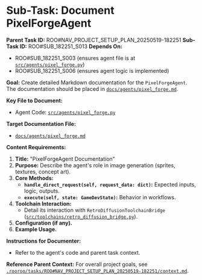 # Sub-Task: Document PixelForgeAgent

**Parent Task ID:** ROO#NAV_PROJECT_SETUP_PLAN_20250519-182251
**Sub-Task ID:** ROO#SUB_182251_S013
**Depends On:**
*   ROO#SUB_182251_S003 (ensures agent file is at [`src/agents/pixel_forge.py`](src/agents/pixel_forge.py))
*   ROO#SUB_182251_S006 (ensures agent logic is implemented)

**Goal:**
Create detailed Markdown documentation for the `PixelForgeAgent`. The documentation should be placed in [`docs/agents/pixel_forge.md`](docs/agents/pixel_forge.md).

**Key File to Document:**
*   Agent Code: [`src/agents/pixel_forge.py`](src/agents/pixel_forge.py)

**Target Documentation File:**
*   [`docs/agents/pixel_forge.md`](docs/agents/pixel_forge.md)

**Content Requirements:**
1.  **Title:** "PixelForgeAgent Documentation"
2.  **Purpose:** Describe the agent's role in image generation (sprites, textures, concept art).
3.  **Core Methods:**
    *   **`handle_direct_request(self, request_data: dict)`:** Expected inputs, logic, outputs.
    *   **`execute(self, state: GameDevState)`:** Behavior in workflows.
4.  **Toolchain Interaction:**
    *   Detail its interaction with `RetroDiffusionToolchainBridge` ([`src/toolchains/retro_diffusion_bridge.py`](src/toolchains/retro_diffusion_bridge.py)).
5.  **Configuration (if any).**
6.  **Example Usage.**

**Instructions for Documenter:**
*   Refer to the agent's code and parent task context.

**Reference Parent Context:**
For overall project goals, see [`.rooroo/tasks/ROO#NAV_PROJECT_SETUP_PLAN_20250519-182251/context.md`](.rooroo/tasks/ROO#NAV_PROJECT_SETUP_PLAN_20250519-182251/context.md).
